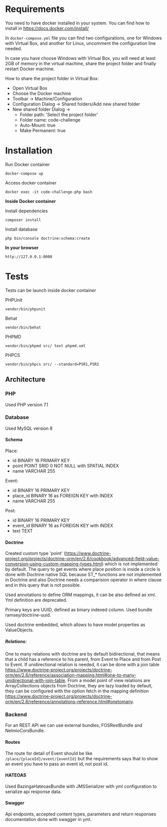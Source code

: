 # Requirements
You need to have docker installed in your system. You can find how to install in https://docs.docker.com/install/

In `docker-compose.yml` file you can find two configurations, one for Windows with Virtual Box, and another for Linux, uncomment the configuration line needed.

In case you have choose Windows with Virtual Box, you will need at least 2GB of memory in the virtual machine, share the project folder and finally restart Docker machine.

How to share the project folder in Virtual Box: 
- Open Virtual Box
- Choose the Docker machine
- Toolbar -> Machine/Configuration
- Configuration Dialog -> Shared folders/Add new shared folder
- New shared folder Dialog -> 
    - Folder path: 'Select the project folder'
    - Folder name: code-challenge
    - Auto-Mount: true
    - Make Permanent: true

# Installation
Run Docker container

`
docker-compose up
`

Access docker container

`
docker exec -it code-challenge-php bash
`

**Inside Docker container**

Install dependencies

`
composer install
`

Install database

`
php bin/console doctrine:schema:create
`

**In your browser**

`
http://127.0.0.1:8000
`

# Tests
Tests can be launch inside docker container

PHPUnit

`
vendor/bin/phpunit
`

Behat

`
vendor/bin/behat
`

PHPMD

`
vendor/bin/phpmd src/ text phpmd.xml
`

PHPCS

`
vendor/bin/phpcs src/ --standard=PSR1,PSR2
`

## Architecture

### PHP 
Used PHP version 7.1

### Database
Used MySQL version 8

#### Schema
Place:
 - id BINARY 16 PRIMARY KEY
 - point POINT SRID 0 NOT NULL with SPATIAL INDEX
 - name VARCHAR 255
 
Event:
 - id BINARY 16 PRIMARY KEY
 - place_id BINARY 16 as FOREIGN KEY with INDEX
 - name VARCHAR 255

Post:
 - id BINARY 16 PRIMARY KEY
 - event_id BINARY 16 as FOREIGN KEY with INDEX
 - text TEXT

#### Doctrine
Created custom type 'point' (https://www.doctrine-project.org/projects/doctrine-orm/en/2.6/cookbook/advanced-field-value-conversion-using-custom-mapping-types.html) which is not implemented by default. The query to get events where place position is inside a circle is done with Doctrine native SQL because ST_* functions are not implemented in Doctrine and also Doctrine needs a comparision operator in where clause and in this query that is not possible. 

Used annotations to define ORM mappings, it can be also defined as xml. Yml definition are deprecated.

Primary keys are UUID, defined as binary indexed column. Used bundle ramsey/doctrine-uuid.

Used doctrine embedded, which allows to have model properties as ValueObjects.

##### Relations:
One to many relations with doctrine are by default bidirectional, that means that a child has a reference to his parent, from Event to Place and from Post to Event. If unidirectional relation is needed, it can be done with a join table https://www.doctrine-project.org/projects/doctrine-orm/en/2.6/reference/association-mapping.html#one-to-many-unidirectional-with-join-table.
From a model point of view relations are ArrayCollections objects from Doctrine, they are lazy loaded by default, they can be configured with the option fetch in the mapping definition https://www.doctrine-project.org/projects/doctrine-orm/en/2.6/reference/annotations-reference.html#onetomany.

### Backend
For an REST API we can use external bundles, FOSRestBundle and NelmioCorsBundle.

#### Routes
The route for detail of Event should be like `/place/{placeId}/event/{eventId}` but the requirements says that to show an event you have to pass an event id, not post id.

#### HATEOAS
Used BazingaHateoasBundle with JMSSerializer with yml configuration to serialize api response data.

#### Swagger
Api endpoints, accepted content types, parameters and return responses documentation done with swagger in yml.